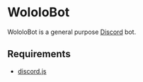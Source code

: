# WololoBot
WololoBot is a general purpose [Discord](https://discordapp.com/) bot.

## Requirements
* [discord.js](https://github.com/hydrabolt/discord.js)
